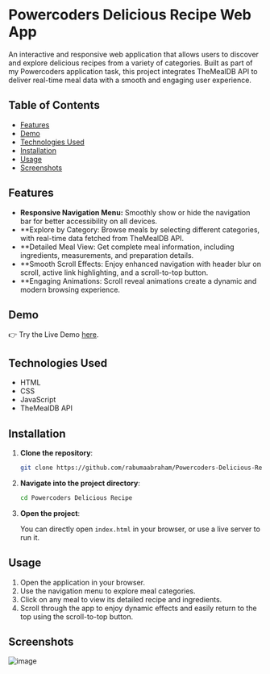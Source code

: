 # Powercoders Delicious Recipe Web App

An interactive and responsive web application that allows users to discover and explore delicious recipes from a variety of categories. Built as part of my Powercoders application task, this project integrates TheMealDB API to deliver real-time meal data with a smooth and engaging user experience.

## Table of Contents

- [Features](#features)
- [Demo](#demo)
- [Technologies Used](#technologies-used)
- [Installation](#installation)
- [Usage](#usage)
- [Screenshots](#screenshots)


## Features

- **Responsive Navigation Menu:** Smoothly show or hide the navigation bar for better accessibility on all devices.
- **Explore by Category: Browse meals by selecting different categories, with real-time data fetched from TheMealDB API.
- **Detailed Meal View: Get complete meal information, including ingredients, measurements, and preparation details.
- **Smooth Scroll Effects: Enjoy enhanced navigation with header blur on scroll, active link highlighting, and a scroll-to-top button.
- **Engaging Animations: Scroll reveal animations create a dynamic and modern browsing experience.

## Demo

👉 Try the Live Demo [here](https://rabumaabraham.github.io/Powercoders-Delicious-Recipe/).

## Technologies Used

- HTML
- CSS
- JavaScript
- TheMealDB API

## Installation

1. **Clone the repository**:

    ```bash
    git clone https://github.com/rabumaabraham/Powercoders-Delicious-Recipe
    ```

2. **Navigate into the project directory**:

    ```bash
    cd Powercoders Delicious Recipe
    ```

3. **Open the project**:

    You can directly open `index.html` in your browser, or use a live server to run it.

## Usage

1. Open the application in your browser.
2. Use the navigation menu to explore meal categories.
3. Click on any meal to view its detailed recipe and ingredients.
4. Scroll through the app to enjoy dynamic effects and easily return to the top using the scroll-to-top button.


## Screenshots

![image](https://github.com/user-attachments/assets/dedbc581-a52f-4766-a089-8fdce5e9d16c)

